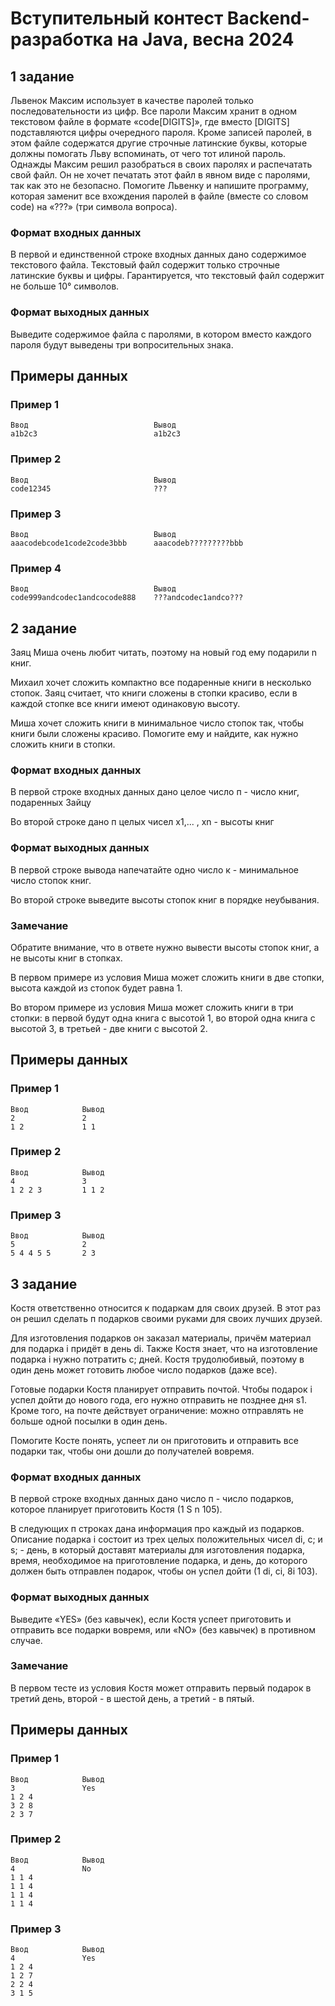 # Вступительный контест Backend-разработка на Java, весна 2024

## 1 задание
Львенок Максим использует в качестве паролей только последовательности из цифр.
Все пароли Максим хранит в одном текстовом файле в формате «code[DIGITS]», где вместо [DIGITS]
подставляются цифры очередного пароля. Кроме записей паролей, в этом файле содержатся другие
строчные латинские буквы, которые должны помогать Льву вспоминать, от чего тот илиной пароль.
Однажды Максим решил разобраться в своих паролях и распечатать свой файл. Он не хочет печатать
этот файл в явном виде с паролями, так как это не безопасно.
Помогите Львенку и напишите программу, которая заменит все вхождения паролей в файле (вместе
cо словом code) на «???» (три символа вопроса).

### Формат входных данных
В первой и единственной строке входных данных дано содержимое текстового файла. Текстовый
файл содержит только строчные латинские буквы и цифры. Гарантируется, что текстовый файл
содержит не больше 10° символов.

### Формат выходных данных
Выведите содержимое файла с паролями, в котором вместо каждого пароля будут выведены три
вопросительных знака.

## Примеры данных

### Пример 1

    Ввод                            Вывод
    a1b2c3                          a1b2c3

### Пример 2

    Ввод                            Вывод 
    code12345                       ???

### Пример 3

    Ввод                            Вывод
    aaacodebcode1code2code3bbb      aaacodeb?????????bbb

### Пример 4

    Ввод                            Вывод
    code999andcodec1andcocode888    ???andcodec1andco???

## 2 задание
Заяц Миша очень любит читать, поэтому на новый год ему подарили n книг.

Михаил хочет сложить компактно все подаренные книги в несколько стопок. Заяц считает, что книги
сложены в стопки красиво, если в каждой стопке все книги имеют одинаковую высоту.

Миша хочет сложить книги в минимальное число стопок так, чтобы книги были сложены красиво.
Помогите ему и найдите, как нужно сложить книги в стопки.

### Формат входных данных
В первой строке входных данных дано целое число п - число книг, подаренных Зайцу

Во второй строке дано п целых чисел x1,... , xn - высоты книг

### Формат выходных данных
В первой строке вывода напечатайте одно число к - минимальное число стопок книг.

Во второй строке выведите высоты стопок книг в порядке неубывания.

### Замечание
Обратите внимание, что в ответе нужно вывести высоты стопок книг, а не высоты книг в стопках.

В первом примере из условия Миша может сложить книги в две стопки, высота каждой из стопок
будет равна 1.

Во втором примере из условия Миша может сложить книги в три стопки: в первой будут одна книга с
высотой 1, во второй одна книга с высотой 3, в третьей - две книги с высотой 2.

## Примеры данных

### Пример 1

    Ввод            Вывод
    2               2
    1 2             1 1

### Пример 2

    Ввод            Вывод
    4               3
    1 2 2 3         1 1 2

### Пример 3

    Ввод            Вывод
    5               2
    5 4 4 5 5       2 3 

## 3 задание
Костя ответственно относится к подаркам для своих друзей. В этот раз он решил сделать п подарков
своими руками для своих лучших друзей.

Для изготовления подарков он заказал материалы, причём материал для подарка і придёт в день di.
Также Костя знает, что на изготовление подарка і нужно потратить с; дней. Костя трудолюбивый,
поэтому в один день может готовить любое число подарков (даже все).

Готовые подарки Костя планирует отправить почтой. Чтобы подарок і успел дойти до нового года, его
нужно отправить не позднее дня s1. Кроме того, на почте действует ограничение: можно отправлять
не больше одной посылки в один день.

Помогите Косте понять, успеет ли он приготовить и отправить все подарки так, чтобы они дошли до
получателей вовремя.

### Формат входных данных
В первой строке входных данных дано число п - число подарков, которое планирует приготовить
Костя (1 S n 105).

В следующих п строках дана информация про каждый из подарков. Описание подарка і состоит из
трех целых положительных чисел di, c; и s; - день, в который доставят материалы для изготовления
подарка, время, необходимое на приготовление подарка, и день, до которого должен быть отправлен
подарок, чтобы он успел дойти (1 di, ci, 8i 103).

### Формат выходных данных
Выведите «YES» (без кавычек), если Костя успеет приготовить и отправить все подарки вовремя, или
«NO» (без кавычек) в противном случае.

### Замечание
В первом тесте из условия Костя может отправить первый подарок в третий день, второй - в шестой
день, а третий - в пятый.

## Примеры данных
### Пример 1

    Ввод            Вывод
    3               Yes
    1 2 4
    3 2 8
    2 3 7

### Пример 2

    Ввод            Вывод
    4               No
    1 1 4
    1 1 4
    1 1 4
    1 1 4

### Пример 3

    Ввод            Вывод
    4               Yes
    1 2 4
    1 2 7
    2 2 4
    3 1 5